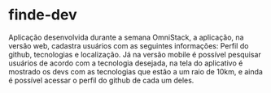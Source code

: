 # finde-dev
Aplicação desenvolvida durante a semana OmniStack, a aplicação, na versão web, cadastra usuários com as seguintes informações: Perfil do github, tecnologias e localização. Já na versão mobile é possível pesquisar usuários de acordo com a tecnologia desejada, na tela do aplicativo é mostrado os devs com as tecnologias que estão a um raio de 10km, e ainda é possível acessar o perfil do github de cada um deles.
